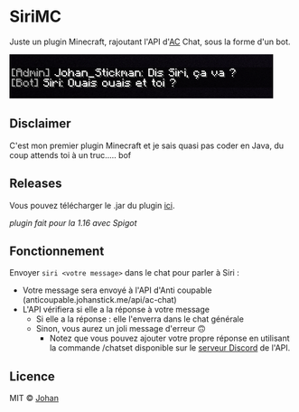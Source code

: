 # SiriMC

Juste un plugin Minecraft, rajoutant l'API d'[AC](https://anticoupable.johanstick.me) Chat, sous la forme d'un bot.

![demo](./screen.png)

## Disclaimer

C'est mon premier plugin Minecraft et je sais quasi pas coder en Java, du coup attends toi à un truc..... bof


## Releases

Vous pouvez télécharger le .jar du plugin [ici](https://github.com/johan-perso/SiriMC/releases/latest).

*plugin fait pour la 1.16 avec Spigot*


## Fonctionnement

Envoyer `siri <votre message>` dans le chat pour parler à Siri :

- Votre message sera envoyé à l'API d'Anti coupable (anticoupable.johanstick.me/api/ac-chat)
- L'API vérifiera si elle a la réponse à votre message
  - Si elle a la réponse : elle l'enverra dans le chat générale
  - Sinon, vous aurez un joli message d'erreur 🙃
    - Notez que vous pouvez ajouter votre propre réponse en utilisant la commande /chatset disponible sur le [serveur Discord](https://discord.gg/Fg8Ruzxnzp) de l'API.


## Licence

MIT © [Johan](https://johanstick.me)
